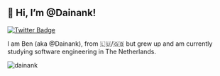 <h2> 👋 Hi, I’m @Dainank! </h2>

<!-- <img align='right' src='https://i.imgur.com/3JG54bK.jpg' width='200'> -->

[![Twitter Badge](https://img.shields.io/badge/-@_Dainank-1ca0f1?style=flat-square&labelColor=1ca0f1&logo=twitter&logoColor=white&link=https://twitter.com/iDainank)](https://twitter.com/iDainank)

I am Ben (aka @Dainank), from :luxembourg:/:uk: but grew up and am currently studying software engineering in The Netherlands.

<!-- ## ⚡ Technologies
- I’m currently learning:
  - **Spring** 🌱
  - **Vue** 🌄
  - **React** ⛲
  - **.NET 5.0** 🍇 -->
  
<img src="https://komarev.com/ghpvc/?username=dainank&label=Visitor count&color=ff00ff&style=flat" alt="dainank" />
